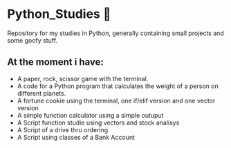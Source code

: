 # Python_Studies 🐍
Repository for my studies in Python, generally containing small projects and some goofy stuff.

## At the moment i have: 

* A paper, rock, scissor game with the terminal.
* A code for a Python program that calculates the weight of a person on different planets.
* A fortune cookie using the terminal, one if/elif version and one vector version
* A simple function calculator using a simple outuput
* A Script function studie using vectors and stock analisys
* A Script of a drive thru ordering 
* A Script using classes of a Bank Account